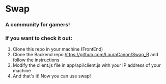 # Swap
### A community for gamers!

### If you want to check it out:
1. Clone this repo in your machine (FrontEnd)
2. Clone the Backend repo https://github.com/LauraCanon/Swap_B and follow the instructions
3. Modify the client.js file in app/api/client.js with your IP address of your machine
4. And that's it! Now you can use swap!
